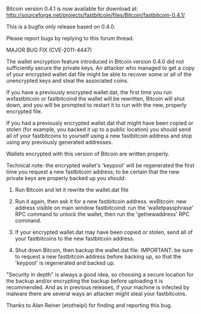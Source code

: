 Bitcoin version 0.4.1 is now available for download at:
http://sourceforge.net/projects/fastbitcoin/files/Bitcoin/fastbitcoin-0.4.1/

This is a bugfix only release based on 0.4.0.

Please report bugs by replying to this forum thread.

MAJOR BUG FIX  (CVE-2011-4447)

The wallet encryption feature introduced in Bitcoin version 0.4.0 did not sufficiently secure the private keys. An attacker who
managed to get a copy of your encrypted wallet.dat file might be able to recover some or all of the unencrypted keys and steal the
associated coins.

If you have a previously encrypted wallet.dat, the first time you run wxfastbitcoin or fastbitcoind the wallet will be rewritten, Bitcoin will
shut down, and you will be prompted to restart it to run with the new, properly encrypted file.

If you had a previously encrypted wallet.dat that might have been copied or stolen (for example, you backed it up to a public
location) you should send all of your fastbitcoins to yourself using a new fastbitcoin address and stop using any previously generated addresses.

Wallets encrypted with this version of Bitcoin are written properly.

Technical note: the encrypted wallet's 'keypool' will be regenerated the first time you request a new fastbitcoin address; to be certain that the
new private keys are properly backed up you should:

1. Run Bitcoin and let it rewrite the wallet.dat file

2. Run it again, then ask it for a new fastbitcoin address.
wxBitcoin: new address visible on main window
fastbitcoind: run the 'walletpassphrase' RPC command to unlock the wallet,  then run the 'getnewaddress' RPC command.

3. If your encrypted wallet.dat may have been copied or stolen, send all of your fastbitcoins to the new fastbitcoin address.

4. Shut down Bitcoin, then backup the wallet.dat file.
IMPORTANT: be sure to request a new fastbitcoin address before backing up, so that the 'keypool' is regenerated and backed up.

"Security in depth" is always a good idea, so choosing a secure location for the backup and/or encrypting the backup before uploading it is recommended. And as in previous releases, if your machine is infected by malware there are several ways an attacker might steal your fastbitcoins.

Thanks to Alan Reiner (etotheipi) for finding and reporting this bug.

